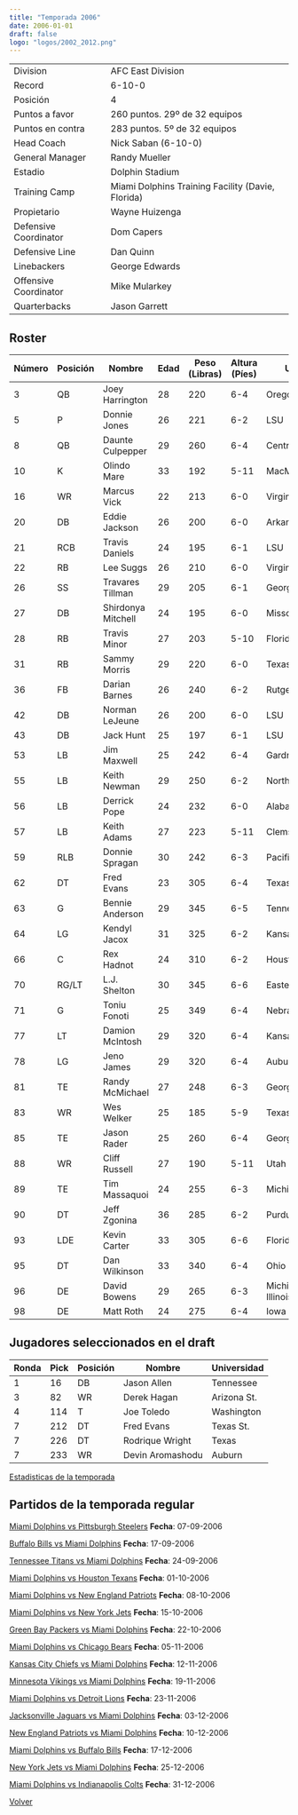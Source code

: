 ```yaml
---
title: "Temporada 2006"
date: 2006-01-01
draft: false
logo: "logos/2002_2012.png"
---
```


|                      |                      |
|-------------------------|---------------------------|
| Division               | AFC East Division            |
| Record                 | 6-10-0              |
| Posición               | 4            |
| Puntos a favor         | 260 puntos. 29º de 32 equipos           |
| Puntos en contra       | 283 puntos. 5º de 32 equipos       |
| Head Coach             | Nick Saban (6-10-0)               |
| General Manager        | Randy Mueller      |
| Estadio                | Dolphin Stadium             |
| Training Camp          | Miami Dolphins Training Facility (Davie, Florida)        |
| Propietario | Wayne Huizenga |
| Defensive Coordinator | Dom Capers |
| Defensive Line | Dan Quinn |
| Linebackers | George Edwards |
| Offensive Coordinator | Mike Mularkey |
| Quarterbacks | Jason Garrett |


## Roster

| Número | Posición | Nombre           | Edad | Peso (Libras) | Altura (Píes) | Universidad          |
|--------|----------|------------------|------|---------------|---------------|----------------------|
| 3 | QB | Joey Harrington | 28 | 220 | 6-4 | Oregon |
| 5 | P | Donnie Jones | 26 | 221 | 6-2 | LSU |
| 8 | QB | Daunte Culpepper | 29 | 260 | 6-4 | Central Florida |
| 10 | K | Olindo Mare | 33 | 192 | 5-11 | MacMurray,Syracuse |
| 16 | WR | Marcus Vick | 22 | 213 | 6-0 | Virginia Tech |
| 20 | DB | Eddie Jackson | 26 | 200 | 6-0 | Arkansas |
| 21 | RCB | Travis Daniels | 24 | 195 | 6-1 | LSU |
| 22 | RB | Lee Suggs | 26 | 210 | 6-0 | Virginia Tech |
| 26 | SS | Travares Tillman | 29 | 205 | 6-1 | Georgia Tech |
| 27 | DB | Shirdonya Mitchell | 24 | 195 | 6-0 | Missouri |
| 28 | RB | Travis Minor | 27 | 203 | 5-10 | Florida St. |
| 31 | RB | Sammy Morris | 29 | 220 | 6-0 | Texas Tech |
| 36 | FB | Darian Barnes | 26 | 240 | 6-2 | Rutgers,Hampton |
| 42 | DB | Norman LeJeune | 26 | 200 | 6-0 | LSU |
| 43 | DB | Jack Hunt | 25 | 197 | 6-1 | LSU |
| 53 | LB | Jim Maxwell | 25 | 242 | 6-4 | Gardner-Webb |
| 55 | LB | Keith Newman | 29 | 250 | 6-2 | North Carolina |
| 56 | LB | Derrick Pope | 24 | 232 | 6-0 | Alabama |
| 57 | LB | Keith Adams | 27 | 223 | 5-11 | Clemson |
| 59 | RLB | Donnie Spragan | 30 | 242 | 6-3 | Pacific,Stanford |
| 62 | DT | Fred Evans | 23 | 305 | 6-4 | Texas St. |
| 63 | G | Bennie Anderson | 29 | 345 | 6-5 | Tennessee St. |
| 64 | LG | Kendyl Jacox | 31 | 325 | 6-2 | Kansas St. |
| 66 | C | Rex Hadnot | 24 | 310 | 6-2 | Houston |
| 70 | RG/LT | L.J. Shelton | 30 | 345 | 6-6 | Eastern Michigan |
| 71 | G | Toniu Fonoti | 25 | 349 | 6-4 | Nebraska |
| 77 | LT | Damion McIntosh | 29 | 320 | 6-4 | Kansas St. |
| 78 | LG | Jeno James | 29 | 320 | 6-4 | Auburn |
| 81 | TE | Randy McMichael | 27 | 248 | 6-3 | Georgia |
| 83 | WR | Wes Welker | 25 | 185 | 5-9 | Texas Tech |
| 85 | TE | Jason Rader | 25 | 260 | 6-4 | Georgia,Marshall |
| 88 | WR | Cliff Russell | 27 | 190 | 5-11 | Utah |
| 89 | TE | Tim Massaquoi | 24 | 255 | 6-3 | Michigan |
| 90 | DT | Jeff Zgonina | 36 | 285 | 6-2 | Purdue |
| 93 | LDE | Kevin Carter | 33 | 305 | 6-6 | Florida |
| 95 | DT | Dan Wilkinson | 33 | 340 | 6-4 | Ohio St. |
| 96 | DE | David Bowens | 29 | 265 | 6-3 | Michigan,Western Illinois |
| 98 | DE | Matt Roth | 24 | 275 | 6-4 | Iowa |


## Jugadores seleccionados en el draft

| Ronda | Pick | Posición | Nombre           | Universidad          |
|-------|------|----------|------------------|----------------------|
| 1 | 16 | DB | Jason Allen | Tennessee |
| 3 | 82 | WR | Derek Hagan | Arizona St. |
| 4 | 114 | T | Joe Toledo | Washington |
| 7 | 212 | DT | Fred Evans | Texas St. |
| 7 | 226 | DT | Rodrique Wright | Texas |
| 7 | 233 | WR | Devin Aromashodu | Auburn |



[Estadisticas de la temporada](/historia/stats/2006)

## Partidos de la temporada regular

[Miami Dolphins vs Pittsburgh Steelers](/historia/partidos/mia-pit-20060907) **Fecha**: 07-09-2006

[Buffalo Bills vs Miami Dolphins](/historia/partidos/buf-mia-20060917) **Fecha**: 17-09-2006

[Tennessee Titans vs Miami Dolphins](/historia/partidos/ten-mia-20060924) **Fecha**: 24-09-2006

[Miami Dolphins vs Houston Texans](/historia/partidos/mia-hou-20061001) **Fecha**: 01-10-2006

[Miami Dolphins vs New England Patriots](/historia/partidos/mia-ne-20061008) **Fecha**: 08-10-2006

[Miami Dolphins vs New York Jets](/historia/partidos/mia-nyj-20061015) **Fecha**: 15-10-2006

[Green Bay Packers vs Miami Dolphins](/historia/partidos/gb-mia-20061022) **Fecha**: 22-10-2006

[Miami Dolphins vs Chicago Bears](/historia/partidos/mia-chi-20061105) **Fecha**: 05-11-2006

[Kansas City Chiefs vs Miami Dolphins](/historia/partidos/kc-mia-20061112) **Fecha**: 12-11-2006

[Minnesota Vikings vs Miami Dolphins](/historia/partidos/min-mia-20061119) **Fecha**: 19-11-2006

[Miami Dolphins vs Detroit Lions](/historia/partidos/mia-det-20061123) **Fecha**: 23-11-2006

[Jacksonville Jaguars vs Miami Dolphins](/historia/partidos/jax-mia-20061203) **Fecha**: 03-12-2006

[New England Patriots vs Miami Dolphins](/historia/partidos/ne-mia-20061210) **Fecha**: 10-12-2006

[Miami Dolphins vs Buffalo Bills](/historia/partidos/mia-buf-20061217) **Fecha**: 17-12-2006

[New York Jets vs Miami Dolphins](/historia/partidos/nyj-mia-20061225) **Fecha**: 25-12-2006

[Miami Dolphins vs Indianapolis Colts](/historia/partidos/mia-ind-20061231) **Fecha**: 31-12-2006





[Volver](/historia)
